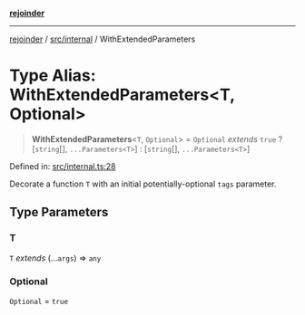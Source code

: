 [**rejoinder**](../../../README.md)

***

[rejoinder](../../../README.md) / [src/internal](../README.md) / WithExtendedParameters

# Type Alias: WithExtendedParameters\<T, Optional\>

> **WithExtendedParameters**\<`T`, `Optional`\> = `Optional` *extends* `true` ? \[`string`[], `...Parameters<T>`\] : \[`string`[], `...Parameters<T>`\]

Defined in: [src/internal.ts:28](https://github.com/Xunnamius/rejoinder/blob/4c31d61cc2d97962fe915faa47504a4378c59057/src/internal.ts#L28)

Decorate a function `T` with an initial potentially-optional `tags`
parameter.

## Type Parameters

### T

`T` *extends* (...`args`) => `any`

### Optional

`Optional` = `true`
